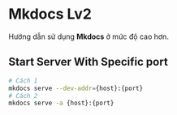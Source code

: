 # Mkdocs Lv2

Hướng dẫn sử dụng __Mkdocs__ ở mức độ cao hơn.

## Start Server With Specific port

```bash
# Cách 1
mkdocs serve --dev-addr={host}:{port}
# Cách 2
mkdocs serve -a {host}:{port}
```